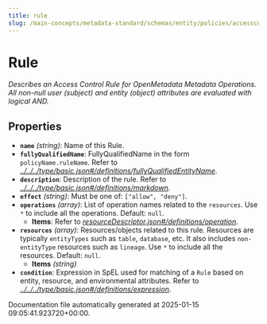 ```yaml
---
title: rule
slug: /main-concepts/metadata-standard/schemas/entity/policies/accesscontrol/rule
---
```


# Rule

*Describes an Access Control Rule for OpenMetadata Metadata Operations. All non-null user (subject) and entity (object) attributes are evaluated with logical AND.*

## Properties

- **`name`** *(string)*: Name of this Rule.
- **`fullyQualifiedName`**: FullyQualifiedName in the form `policyName.ruleName`. Refer to *[../../../type/basic.json#/definitions/fullyQualifiedEntityName](#/../../type/basic.json#/definitions/fullyQualifiedEntityName)*.
- **`description`**: Description of the rule. Refer to *[../../../type/basic.json#/definitions/markdown](#/../../type/basic.json#/definitions/markdown)*.
- **`effect`** *(string)*: Must be one of: `["allow", "deny"]`.
- **`operations`** *(array)*: List of operation names related to the `resources`. Use `*` to include all the operations. Default: `null`.
  - **Items**: Refer to *[resourceDescriptor.json#/definitions/operation](#sourceDescriptor.json#/definitions/operation)*.
- **`resources`** *(array)*: Resources/objects related to this rule. Resources are typically `entityTypes` such as `table`, `database`, etc. It also includes `non-entityType` resources such as `lineage`. Use `*` to include all the resources. Default: `null`.
  - **Items** *(string)*
- **`condition`**: Expression in SpEL used for matching of a `Rule` based on entity, resource, and environmental attributes. Refer to *[../../../type/basic.json#/definitions/expression](#/../../type/basic.json#/definitions/expression)*.


Documentation file automatically generated at 2025-01-15 09:05:41.923720+00:00.
